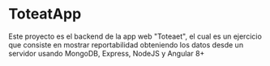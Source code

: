 # ToteatApp

Este proyecto es el backend de la app web "Toteaet", el cual es un ejercicio que consiste en mostrar reportabilidad obteniendo los datos desde un servidor usando MongoDB, Express, NodeJS y Angular 8+ 
